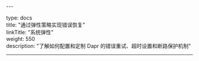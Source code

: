 <Meaning-Based Translation> 
---

type: docs  
title: "通过弹性策略实现错误恢复"  
linkTitle: "系统弹性"  
weight: 550  
description: "了解如何配置和定制 Dapr 的错误重试、超时设置和断路保护机制"  

---